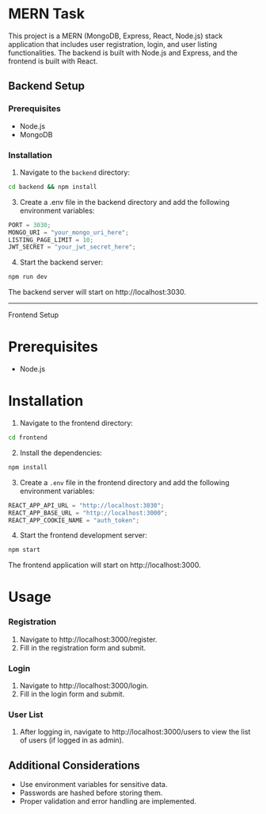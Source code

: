 # MERN Task

This project is a MERN (MongoDB, Express, React, Node.js) stack application that includes user registration, login, and user listing functionalities. The backend is built with Node.js and Express, and the frontend is built with React.

## Backend Setup

### Prerequisites

-   Node.js
-   MongoDB


### Installation

1. Navigate to the `backend` directory:

```sh
cd backend && npm install
```

3. Create a .env file in the backend directory and add the following environment variables:

```js
PORT = 3030;
MONGO_URI = "your_mongo_uri_here";
LISTING_PAGE_LIMIT = 10;
JWT_SECRET = "your_jwt_secret_here";
```

4. Start the backend server:

```sh
npm run dev
```

The backend server will start on http://localhost:3030.

<hr>

Frontend Setup

# Prerequisites

-   Node.js

# Installation

1.  Navigate to the frontend directory:

```sh
cd frontend
```

2. Install the dependencies:

```sh
npm install
```

3. Create a `.env` file in the frontend directory and add the following environment variables:

```js
REACT_APP_API_URL = "http://localhost:3030";
REACT_APP_BASE_URL = "http://localhost:3000";
REACT_APP_COOKIE_NAME = "auth_token";
```

4. Start the frontend development server:

```sh
npm start
```

The frontend application will start on http://localhost:3000.

# Usage

### Registration

1.  Navigate to http://localhost:3000/register.
2.  Fill in the registration form and submit.

### Login

1.  Navigate to http://localhost:3000/login.
2.  Fill in the login form and submit.

### User List

1.  After logging in, navigate to http://localhost:3000/users to view the list of users (if logged in as admin).

## Additional Considerations

-   Use environment variables for sensitive data.
-   Passwords are hashed before storing them.
-   Proper validation and error handling are implemented.

